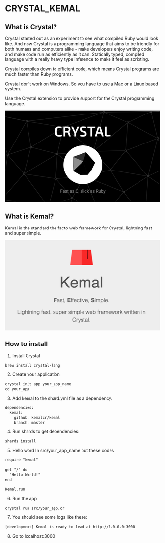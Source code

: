 # CRYSTAL_KEMAL

## What is Crystal?
Crystal started out as an experiment to see what compiled Ruby would look like. And now Crystal is a programming language that aims to be friendly for both humans and computers alike - make developers enjoy writing code, and make code run as efficiently as it can. Statically typed, compiled language with a really heavy type inference to make it feel as scripting. 

Crystal compiles down to efficient code, which means Crystal programs are much faster than Ruby programs.

Crystal don’t work on Windows. So you have to use a Mac or a Linux based system.

Use the Crystal extension to provide support for the Crystal programming language.

![crystal](./assets/1.png)

## What is Kemal?
Kemal is the standard the facto web framework for Crystal, lightning fast and super simple.

![kemal](./assets/2.png)



## How to install
1. Install Crystal 
```
brew install crystal-lang
```
2. Create your application
```
crystal init app your_app_name
cd your_app
```
3. Add kemal to the shard.yml file as a dependency.
```
dependencies:
  kemal:
    github: kemalcr/kemal
    branch: master
```
4. Run shards to get dependencies:
```
shards install
```
5. Hello word 
In src/your_app_name put these codes
```
require "kemal"

get "/" do
  "Hello World!"
end

Kemal.run
```
6. Run the app
```
crystal run src/your_app.cr
```
7. You should see some logs like these:
```
[development] Kemal is ready to lead at http://0.0.0.0:3000
```
8. Go to localhost:3000

